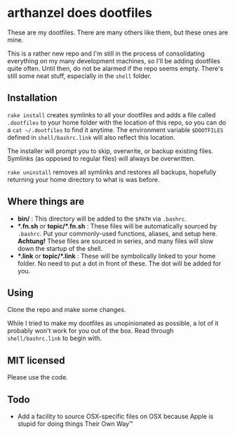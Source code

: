 arthanzel does dootfiles
=====================
These are my dootfiles. There are many others like them, but these ones are mine.

This is a rather new repo and I'm still in the process of consolidating everything on my many development machines, so I'll be adding dootfiles quite often. Until then, do not be alarmed if the repo seems empty. There's still some neat stuff, especially in the `shell` folder.

Installation
------------
`rake install` creates symlinks to all your dootfiles and adds a file called `.dootfiles` to your home folder with the location of this repo, so you can do a `cat ~/.dootfiles` to find it anytime. The environment variable `$DOOTFILES` defined in `shell/bashrc.link` will also reflect this location.

The installer will prompt you to skip, overwrite, or backup existing files. Symlinks (as opposed to regular files) will always be overwritten.

`rake uninstall` removes all symlinks and restores all backups, hopefully returning your home directory to what is was before.

Where things are
----------------
- **bin/** : This directory will be added to the `$PATH` via `.bashrc`.
- **\*.fn.sh** or **topic/*.fn.sh** : These files will be automatically sourced by `.bashrc`. Put your commonly-used functions, aliases, and setup here. **Achtung!** These files are sourced in series, and many files will slow down the startup of the shell.
- **\*.link** or **topic/*.link** : These will be symbolically linked to your home folder. No need to put a dot in front of these. The dot will be added for you.

Using
-----
Clone the repo and make some changes.

While I tried to make my dootfiles as unopinionated as possible, a lot of it probably won't work for you out of the box. Read through `shell/bashrc.link` to begin with.

MIT licensed
------------
Please use the code.

Todo
----
- Add a facility to source OSX-specific files on OSX because Apple is stupid for doing things Their Own Way&trade;
